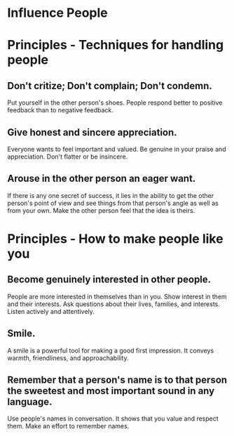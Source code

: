 # Influence People

# Principles - Techniques for handling people 

## Don't critize; Don't complain; Don't condemn.
Put yourself in the other person's shoes.
People respond better to positive feedback than to negative feedback.

## Give honest and sincere appreciation.
Everyone wants to feel important and valued.
Be genuine in your praise and appreciation.
Don't flatter or be insincere.

## Arouse in the other person an eager want.
If there is any one secret of success, it lies in the ability to get the other person's point of view 
and see things from that person's angle as well as from your own.
Make the other person feel that the idea is theirs.


# Principles - How to make people like you


## Become genuinely interested in other people.
People are more interested in themselves than in you.
Show interest in them and their interests.
Ask questions about their lives, families, and interests.
Listen actively and attentively.

## Smile.
A smile is a powerful tool for making a good first impression.
It conveys warmth, friendliness, and approachability.

## Remember that a person's name is to that person the sweetest and most important sound in any language.
Use people's names in conversation.
It shows that you value and respect them.
Make an effort to remember names.


